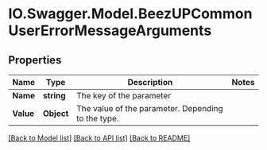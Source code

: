 # IO.Swagger.Model.BeezUPCommonUserErrorMessageArguments
## Properties

Name | Type | Description | Notes
------------ | ------------- | ------------- | -------------
**Name** | **string** | The key of the parameter | 
**Value** | **Object** | The value of the parameter. Depending to the type. | 

[[Back to Model list]](../README.md#documentation-for-models) [[Back to API list]](../README.md#documentation-for-api-endpoints) [[Back to README]](../README.md)

